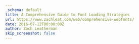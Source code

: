 ```yaml
---
_schema: default
title: A Comprehensive Guide to Font Loading Strategies
url: https://www.zachleat.com/web/comprehensive-webfonts/
date: 2016-07-12T00:00:00Z
author: Zach Leatherman
skip_screenshot: false
---
```

